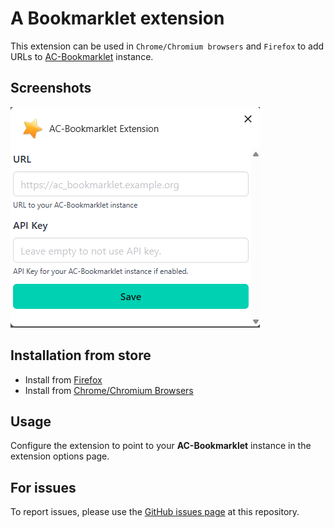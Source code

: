 # A Bookmarklet extension

This extension can be used in `Chrome/Chromium browsers` and `Firefox` to add URLs
to [AC-Bookmarklet](https://github.com/arabcoders/ac-bookmarklet) instance.

## Screenshots

![options](./assets/opts.png)

## Installation from store

- Install from [Firefox](https://addons.mozilla.org/en-US/firefox/addon/ac-bookmarklet-extension/)
- Install from [Chrome/Chromium Browsers](https://chromewebstore.google.com/detail/ac-bookmarklet-extension/mggohefeggpibffehlcdagelkippfjhk)

## Usage

Configure the extension to point to your **AC-Bookmarklet** instance in the extension options page.

## For issues

To report issues, please use the [GitHub issues page](https://github.com/arabcoders/ac-bookmarklet/issues) at this
repository.